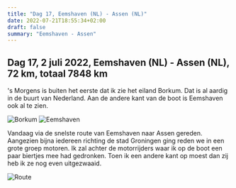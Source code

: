 ```yaml
---
title: "Dag 17, Eemshaven (NL) - Assen (NL)"
date: 2022-07-21T18:55:34+02:00
draft: false
summary: "Eemshaven - Assen"
---
```

## Dag 17, 2 juli 2022, Eemshaven (NL) - Assen (NL), 72 km, totaal 7848 km
's Morgens is buiten het eerste dat ik zie het eiland Borkum. Dat is al aardig in de buurt van Nederland. Aan de andere
kant van de boot is Eemshaven ook al te zien.

![Borkum](/images/noordkaap2022-07-02-06-borkum-r.jpg "Borkum")
![Eemshaven](/images/noordkaap2022-07-02-01-eemshaven-r.jpg "Eemshaven")

Vandaag via de snelste route van Eemshaven naar Assen gereden. Aangezien bijna iedereen richting de stad Groningen ging reden
we in een grote groep motoren. Ik zal achter de motorrijders waar ik op de boot een paar biertjes mee had gedronken.
Toen ik een andere kant op moest dan zij heb ik ze nog even uitgezwaaid.

![Route](/images/kaart-dag-17.jpg "Route")

